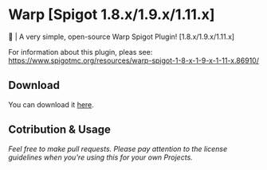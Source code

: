 # Warp [Spigot 1.8.x/1.9.x/1.11.x]
📌 | A very simple, open-source Warp Spigot Plugin! [1.8.x/1.9.x/1.11.x]

For information about this plugin, pleas see: https://www.spigotmc.org/resources/warp-spigot-1-8-x-1-9-x-1-11-x.86910/

## Download
You can download it [here](https://github.com/Zentreax/Warp/releases/).

## Cotribution & Usage 
*Feel free to make pull requests. Please pay attention to the license guidelines when you're using this for your own Projects.*
